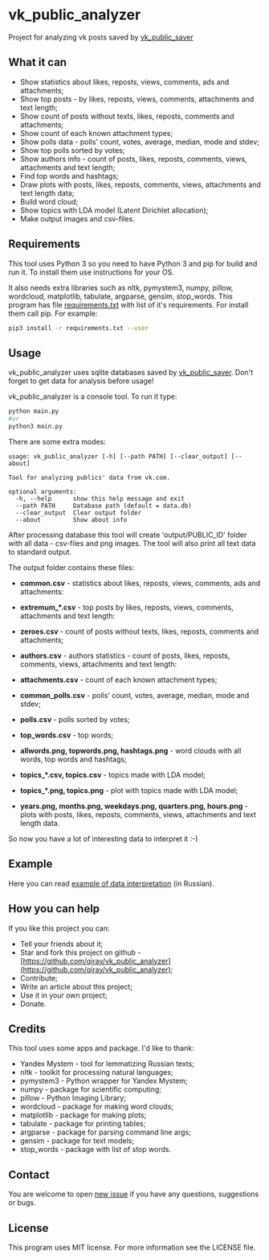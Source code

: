 # vk_public_analyzer

Project for analyzing vk posts saved by [vk_public_saver](https://github.com/qiray/vk_public_saver)

## What it can

- Show statistics about likes, reposts, views, comments, ads and attachments;
- Show top posts - by likes, reposts, views, comments, attachments and text length;
- Show count of posts without texts, likes, reposts, comments and attachments;
- Show count of each known attachment types;
- Show polls data - polls' count, votes, average, median, mode and stdev;
- Show top polls sorted by votes;
- Show authors info - count of posts, likes, reposts, comments, views, attachments and text length;
- Find top words and hashtags;
- Draw plots with posts, likes, reposts, comments, views, attachments and text length data;
- Build word cloud;
- Show topics with LDA model (Latent Dirichlet allocation);
- Make output images and csv-files.

## Requirements

This tool uses Python 3 so you need to have Python 3 and pip for build and run it. To install them use instructions for your OS.

It also needs extra libraries such as nltk, pymystem3, numpy, pillow, wordcloud, matplotlib, tabulate, argparse, gensim, stop_words. This program has file [requirements.txt](requirements.txt) with list of it's requirements. For install them call pip. For example:

``` bash
pip3 install -r requirements.txt --user
```

## Usage

vk_public_analyzer uses sqlite databases saved by [vk_public_saver](https://github.com/qiray/vk_public_saver). Don't forget to get data for analysis before usage!

vk_public_analyzer is a console tool. To run it type:

```bash
python main.py
#or
python3 main.py
```

There are some extra modes:

```
usage: vk_public_analyzer [-h] [--path PATH] [--clear_output] [--about]

Tool for analyzing publics' data from vk.com.

optional arguments:
  -h, --help      show this help message and exit
  --path PATH     Database path (default = data.db)
  --clear_output  Clear output folder
  --about         Show about info
```

After processing database this tool will create 'output/PUBLIC_ID' folder with all data - csv-files and png images. The tool will also print all text data to standard output.

The output folder contains these files:

- **common.csv** - statistics about likes, reposts, views, comments, ads and attachments:
- **extremum_*.csv** - top posts by likes, reposts, views, comments, attachments and text length:
- **zeroes.csv** - count of posts without texts, likes, reposts, comments and attachments;
- **authors.csv** - authors statistics - count of posts, likes, reposts, comments, views, attachments and text length:

- **attachments.csv** - count of each known attachment types;
- **common_polls.csv** - polls' count, votes, average, median, mode and stdev;
- **polls.csv** - polls sorted by votes;

- **top_words.csv** - top words;
- **allwords.png, topwords.png, hashtags.png** - word clouds with all words, top words and hashtags;
- **topics_*.csv, topics.csv** - topics made with LDA model;
- **topics_*.png, topics.png** - plot with topics made with LDA model;

- **years.png, months.png, weekdays.png, quarters.png, hours.png** - plots with posts, likes, reposts, comments, views, attachments and text length data.

So now you have a lot of interesting data to interpret it :-)

## Example

Here you can read [example of data interpretation](examples/BrutalEngineer.md) (in Russian).

## How you can help

If you like this project you can:

- Tell your friends about it;
- Star and fork this project on github - [https://github.com/qiray/vk_public_analyzer](https://github.com/qiray/vk_public_analyzer);
- Contribute;
- Write an article about this project;
- Use it in your own project;
- Donate.

## Credits

This tool uses some apps and package. I'd like to thank:

- Yandex Mystem - tool for lemmatizing Russian texts;
- nltk - toolkit for processing natural languages;
- pymystem3 - Python wrapper for Yandex Mystem;
- numpy - package for scientific computing;
- pillow - Python Imaging Library;
- wordcloud - package for making word clouds;
- matplotlib - package for making plots;
- tabulate - package for printing tables;
- argparse - package for parsing command line args;
- gensim - package for text models;
- stop_words - package with list of stop words.

## Contact

You are welcome to open [new issue](https://github.com/qiray/vk_public_analyzer/issues/new) if you have any questions, suggestions or bugs.

## License

This program uses MIT license. For more information see the LICENSE file.
